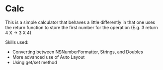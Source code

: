 # Calc

This is a simple calculator that behaves a little differently
in that one uses the return function to store the first number
for the operation (E.g. 3 return 4 X -> 3 X 4)

Skills used:
- Converting between NSNumberFormatter, Strings, and Doubles
- More advanced use of Auto Layout
- Using get/set method
